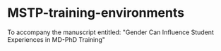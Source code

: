# MSTP-training-environments
To accompany the manuscript entitled: "Gender Can Influence Student Experiences in MD-PhD Training"
